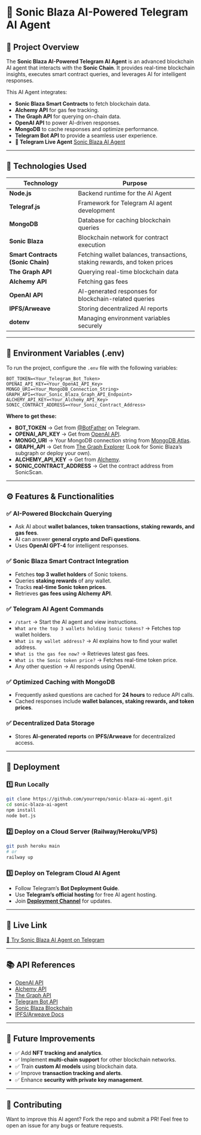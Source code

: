 # 🚀 Sonic Blaza AI-Powered Telegram AI Agent

## 📌 Project Overview
The **Sonic Blaza AI-Powered Telegram AI Agent** is an advanced blockchain AI agent that interacts with the **Sonic Chain**. It provides real-time blockchain insights, executes smart contract queries, and leverages AI for intelligent responses.

This AI Agent integrates:
- **Sonic Blaza Smart Contracts** to fetch blockchain data.
- **Alchemy API** for gas fee tracking.
- **The Graph API** for querying on-chain data.
- **OpenAI API** to power AI-driven responses.
- **MongoDB** to cache responses and optimize performance.
- **Telegram Bot API** to provide a seamless user experience.
- **🔗 Telegram Live Agent** [Sonic Blaza AI Agent](https://web.telegram.org/k/#@sukhdevAi_bot)

---

## 📡 Technologies Used

| Technology | Purpose |
|------------|---------|
| **Node.js** | Backend runtime for the AI Agent |
| **Telegraf.js** | Framework for Telegram AI agent development |
| **MongoDB** | Database for caching blockchain queries |
| **Sonic Blaza** | Blockchain network for contract execution |
| **Smart Contracts (Sonic Chain)** | Fetching wallet balances, transactions, staking rewards, and token prices |
| **The Graph API** | Querying real-time blockchain data |
| **Alchemy API** | Fetching gas fees |
| **OpenAI API** | AI-generated responses for blockchain-related queries |
| **IPFS/Arweave** | Storing decentralized AI reports |
| **dotenv** | Managing environment variables securely |

---

## 🔑 Environment Variables (.env)

To run the project, configure the `.env` file with the following variables:

```plaintext
BOT_TOKEN=<Your_Telegram_Bot_Token>
OPENAI_API_KEY=<Your_OpenAI_API_Key>
MONGO_URI=<Your_MongoDB_Connection_String>
GRAPH_API=<Your_Sonic_Blaza_Graph_API_Endpoint>
ALCHEMY_API_KEY=<Your_Alchemy_API_Key>
SONIC_CONTRACT_ADDRESS=<Your_Sonic_Contract_Address>
```

**Where to get these:**
- **BOT_TOKEN** → Get from [@BotFather](https://t.me/botfather) on Telegram.
- **OPENAI_API_KEY** → Get from [OpenAI API](https://platform.openai.com/).
- **MONGO_URI** → Your MongoDB connection string from [MongoDB Atlas](https://www.mongodb.com/cloud/atlas).
- **GRAPH_API** → Get from [The Graph Explorer](https://thegraph.com/explorer) (Look for Sonic Blaza’s subgraph or deploy your own).
- **ALCHEMY_API_KEY** → Get from [Alchemy](https://www.alchemy.com/).
- **SONIC_CONTRACT_ADDRESS** → Get the contract address from SonicScan.

---

## ⚙️ Features & Functionalities

### ✅ **AI-Powered Blockchain Querying**
- Ask AI about **wallet balances, token transactions, staking rewards, and gas fees**.
- AI can answer **general crypto and DeFi questions**.
- Uses **OpenAI GPT-4** for intelligent responses.

### ✅ **Sonic Blaza Smart Contract Integration**
- Fetches **top 3 wallet holders** of Sonic tokens.
- Queries **staking rewards** of any wallet.
- Tracks **real-time Sonic token prices**.
- Retrieves **gas fees using Alchemy API**.

### ✅ **Telegram AI Agent Commands**
- `/start` → Start the AI agent and view instructions.
- `What are the top 3 wallets holding Sonic tokens?` → Fetches top wallet holders.
- `What is my wallet address?` → AI explains how to find your wallet address.
- `What is the gas fee now?` → Retrieves latest gas fees.
- `What is the Sonic token price?` → Fetches real-time token price.
- Any other question → AI responds using OpenAI.

### ✅ **Optimized Caching with MongoDB**
- Frequently asked questions are cached for **24 hours** to reduce API calls.
- Cached responses include **wallet balances, staking rewards, and token prices**.

### ✅ **Decentralized Data Storage**
- Stores **AI-generated reports** on **IPFS/Arweave** for decentralized access.

---

## 🚀 Deployment

### 1️⃣ **Run Locally**

```bash
git clone https://github.com/yourrepo/sonic-blaza-ai-agent.git
cd sonic-blaza-ai-agent
npm install
node bot.js
```

### 2️⃣ **Deploy on a Cloud Server (Railway/Heroku/VPS)**

```bash
git push heroku main
# or
railway up
```

### 3️⃣ **Deploy on Telegram Cloud AI Agent**
- Follow Telegram’s **Bot Deployment Guide**.
- Use **Telegram’s official hosting** for free AI agent hosting.
- Join **[Deployment Channel](https://t.me/your_deployment_channel)** for updates.

---

## 🔗 Live Link
[🚀 Try Sonic Blaza AI Agent on Telegram](https://web.telegram.org/k/#@sukhdevAi_bot)

---

## 📚 API References
- [OpenAI API](https://platform.openai.com/docs/)
- [Alchemy API](https://www.alchemy.com/)
- [The Graph API](https://thegraph.com/explorer)
- [Telegram Bot API](https://core.telegram.org/bots/api)
- [Sonic Blaza Blockchain](https://sonicblaza.io/)
- [IPFS/Arweave Docs](https://docs.ipfs.io/)

---

## 🎯 Future Improvements
- ✅ Add **NFT tracking and analytics**.
- ✅ Implement **multi-chain support** for other blockchain networks.
- ✅ Train **custom AI models** using blockchain data.
- ✅ Improve **transaction tracking and alerts**.
- ✅ Enhance **security with private key management**.

---

## 🤝 Contributing
Want to improve this AI agent? Fork the repo and submit a PR! Feel free to open an issue for any bugs or feature requests.

